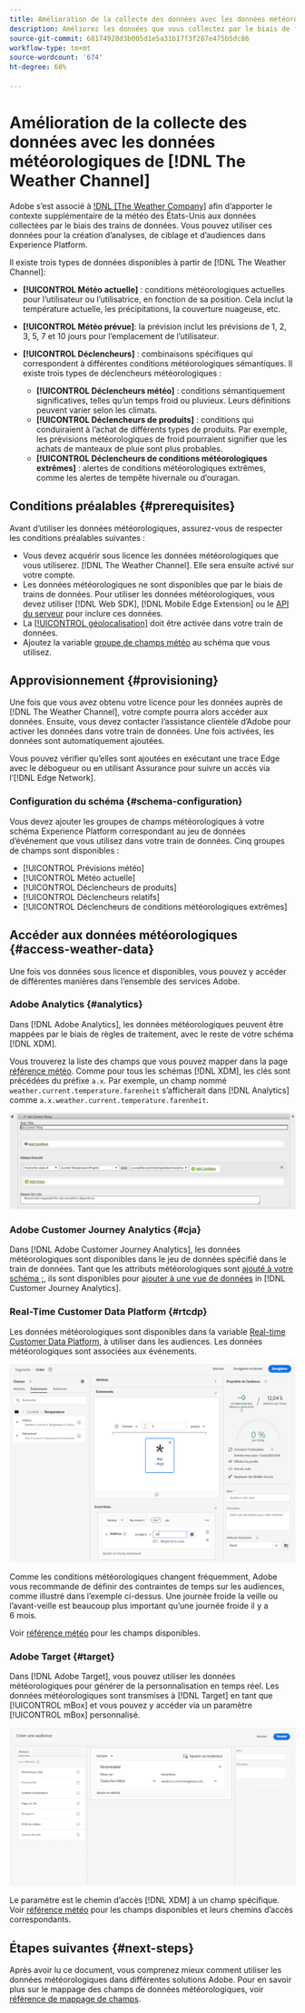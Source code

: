 ```yaml
---
title: Amélioration de la collecte des données avec les données météorologiques provenant de DNL Le canal météo
description: Améliorez les données que vous collectez par le biais de flux de données avec les données météorologiques issues de DNL The Weather Channel.
source-git-commit: 68174928d3b005d1e5a31b17f3f287e475b5dc86
workflow-type: tm+mt
source-wordcount: '674'
ht-degree: 68%

---
```



# Amélioration de la collecte des données avec les données météorologiques de [!DNL The Weather Channel]

Adobe s’est associé à [!DNL [The Weather Company]](https://www.ibm.com/weather) afin d’apporter le contexte supplémentaire de la météo des États-Unis aux données collectées par le biais des trains de données. Vous pouvez utiliser ces données pour la création d’analyses, de ciblage et d’audiences dans Experience Platform.

Il existe trois types de données disponibles à partir de [!DNL The Weather Channel]:

* **[!UICONTROL Météo actuelle]** : conditions météorologiques actuelles pour l’utilisateur ou l’utilisatrice, en fonction de sa position. Cela inclut la température actuelle, les précipitations, la couverture nuageuse, etc.
* **[!UICONTROL Météo prévue]**: la prévision inclut les prévisions de 1, 2, 3, 5, 7 et 10 jours pour l’emplacement de l’utilisateur.
* **[!UICONTROL Déclencheurs]** : combinaisons spécifiques qui correspondent à différentes conditions météorologiques sémantiques. Il existe trois types de déclencheurs météorologiques :

   * **[!UICONTROL Déclencheurs météo]** : conditions sémantiquement significatives, telles qu’un temps froid ou pluvieux. Leurs définitions peuvent varier selon les climats.
   * **[!UICONTROL Déclencheurs de produits]** : conditions qui conduiraient à l’achat de différents types de produits. Par exemple, les prévisions météorologiques de froid pourraient signifier que les achats de manteaux de pluie sont plus probables.
   * **[!UICONTROL Déclencheurs de conditions météorologiques extrêmes]** : alertes de conditions météorologiques extrêmes, comme les alertes de tempête hivernale ou d’ouragan.

## Conditions préalables {#prerequisites}

Avant d’utiliser les données météorologiques, assurez-vous de respecter les conditions préalables suivantes :

* Vous devez acquérir sous licence les données météorologiques que vous utiliserez. [!DNL The Weather Channel]. Elle sera ensuite activé sur votre compte.
* Les données météorologiques ne sont disponibles que par le biais de trains de données. Pour utiliser les données météorologiques, vous devez utiliser [!DNL Web SDK], [!DNL Mobile Edge Extension] ou le [API du serveur](../../server-api/overview.md) pour inclure ces données.
* La [[!UICONTROL géolocalisation]](../configure.md#advanced-options) doit être activée dans votre train de données.
* Ajoutez la variable [groupe de champs météo](#schema-configuration) au schéma que vous utilisez.

## Approvisionnement {#provisioning}

Une fois que vous avez obtenu votre licence pour les données auprès de [!DNL The Weather Channel], votre compte pourra alors accéder aux données. Ensuite, vous devez contacter l’assistance clientèle d’Adobe pour activer les données dans votre train de données. Une fois activées, les données sont automatiquement ajoutées.

Vous pouvez vérifier qu’elles sont ajoutées en exécutant une trace Edge avec le débogueur ou en utilisant Assurance pour suivre un accès via l’[!DNL Edge Network].

### Configuration du schéma {#schema-configuration}

Vous devez ajouter les groupes de champs météorologiques à votre schéma Experience Platform correspondant au jeu de données d’événement que vous utilisez dans votre train de données. Cinq groupes de champs sont disponibles :

* [!UICONTROL Prévisions météo]
* [!UICONTROL Météo actuelle]
* [!UICONTROL Déclencheurs de produits]
* [!UICONTROL Déclencheurs relatifs]
* [!UICONTROL Déclencheurs de conditions météorologiques extrêmes]

## Accéder aux données météorologiques {#access-weather-data}

Une fois vos données sous licence et disponibles, vous pouvez y accéder de différentes manières dans l’ensemble des services Adobe.

### Adobe Analytics {#analytics}

Dans [!DNL Adobe Analytics], les données météorologiques peuvent être mappées par le biais de règles de traitement, avec le reste de votre schéma [!DNL XDM].

Vous trouverez la liste des champs que vous pouvez mapper dans la page [référence météo](weather-reference.md). Comme pour tous les schémas [!DNL XDM], les clés sont précédées du préfixe `a.x`. Par exemple, un champ nommé `weather.current.temperature.farenheit` s’afficherait dans [!DNL Analytics] comme `a.x.weather.current.temperature.farenheit`.

![Interface des règles de traitement](../assets/data-enrichment/weather/processing-rules.png)

### Adobe Customer Journey Analytics {#cja}

Dans [!DNL Adobe Customer Journey Analytics], les données météorologiques sont disponibles dans le jeu de données spécifié dans le train de données. Tant que les attributs météorologiques sont [ajouté à votre schéma ;](#prerequisites-prerequisites), ils sont disponibles pour [ajouter à une vue de données](https://experienceleague.adobe.com/docs/analytics-platform/using/cja-dataviews/create-dataview.html?lang=fr) in [!DNL Customer Journey Analytics].

### Real-Time Customer Data Platform {#rtcdp}

Les données météorologiques sont disponibles dans la variable [Real-time Customer Data Platform](../../rtcdp/overview.md), à utiliser dans les audiences. Les données météorologiques sont associées aux événements.

![Créateur de segments affichant les événements météorologiques](../assets/data-enrichment/weather/schema-builder.png)

Comme les conditions météorologiques changent fréquemment, Adobe vous recommande de définir des contraintes de temps sur les audiences, comme illustré dans l’exemple ci-dessus. Une journée froide la veille ou l’avant-veille est beaucoup plus important qu’une journée froide il y a 6 mois.

Voir [référence météo](weather-reference.md) pour les champs disponibles.

### Adobe Target {#target}

Dans [!DNL Adobe Target], vous pouvez utiliser les données météorologiques pour générer de la personnalisation en temps réel. Les données météorologiques sont transmises à [!DNL Target] en tant que [!UICONTROL mBox] et vous pouvez y accéder via un paramètre [!UICONTROL mBox] personnalisé.

![Créateur d’audience cible](../assets/data-enrichment/weather/target-audience-builder.png)

Le paramètre est le chemin d’accès [!DNL XDM] à un champ spécifique. Voir [référence météo](weather-reference.md) pour les champs disponibles et leurs chemins d’accès correspondants.

## Étapes suivantes {#next-steps}

Après avoir lu ce document, vous comprenez mieux comment utiliser les données météorologiques dans différentes solutions Adobe. Pour en savoir plus sur le mappage des champs de données météorologiques, voir [référence de mappage de champs](weather-reference.md).

